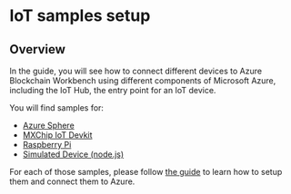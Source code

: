 # IoT samples setup

## Overview

In the guide, you will see how to connect different devices to Azure Blockchain Workbench using different components of Microsoft Azure, including the IoT Hub, the entry point for an IoT device. 

You will find samples for:

- [Azure Sphere](./azure-sphere-device)
- [MXChip IoT Devkit](./mxchip-device)
- [Raspberry Pi](./raspberry-pi-device)
- [Simulated Device (node.js)](./simulated-device)

For each of those samples, please follow [the guide](../Documentation/End-to-End%20Blockchain%20Solution%20-%20Refrigerated%20Supply%20Chain%20Sample.pdf) to learn how to setup them and connect them to Azure.
